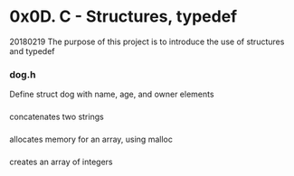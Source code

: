 # 0x0D. C - Structures, typedef

20180219
The purpose of this project is to introduce the use of structures and typedef

### dog.h
Define struct dog with name, age, and owner elements

### 
concatenates two strings

### 
allocates memory for an array, using malloc

### 
creates an array of integers
